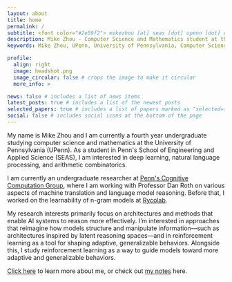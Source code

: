 ```yaml
---
layout: about
title: home
permalink: /
subtitle: <font color="#2e59f2"> mikezhou [at] seas [dot] upenn [dot] edu </font>
description: Mike Zhou - Computer Science and Mathematics student at the University of Pennsylvania (UPenn). Undergraduate researcher at Penn's Cognitive Computation Group working on NLP and machine learning.
keywords: Mike Zhou, UPenn, University of Pennsylvania, Computer Science, Mathematics, NLP, Machine Learning, Cognitive Computation Group, Penn SEAS, undergraduate researcher

profile:
  align: right
  image: headshot.png
  image_circular: false # crops the image to make it circular
  more_info: >

news: false # includes a list of news items
latest_posts: true # includes a list of the newest posts
selected_papers: true # includes a list of papers marked as "selected={true}"
social: false # includes social icons at the bottom of the page
---
```

<!-- Google tag (gtag.js) -->
<script async src="https://www.googletagmanager.com/gtag/js?id=G-0823RLC0T3"></script>
<script>
  window.dataLayer = window.dataLayer || [];
  function gtag(){dataLayer.push(arguments);}
  gtag('js', new Date());

  gtag('config', 'G-0823RLC0T3');
</script>

<script type="application/ld+json">
{
  "@context": "https://schema.org",
  "@type": "Person",
  "name": "Mike Zhou",
  "givenName": "Mike",
  "familyName": "Zhou",
  "email": "mikezhou@seas.upenn.edu",
  "url": "https://mikezhou.me",
  "sameAs": [
    "https://scholar.google.com/citations?user=qc6CJjYAAAAJ"
  ],
  "jobTitle": "Undergraduate Researcher",
  "worksFor": {
    "@type": "Organization",
    "name": "University of Pennsylvania",
    "url": "https://www.upenn.edu"
  },
  "alumniOf": {
    "@type": "Organization",
    "name": "University of Pennsylvania",
    "url": "https://www.upenn.edu"
  },
  "affiliation": [
    {
      "@type": "Organization",
      "name": "Penn's Cognitive Computation Group",
      "url": "https://cogcomp.seas.upenn.edu/"
    },
    {
      "@type": "Organization", 
      "name": "School of Engineering and Applied Science",
      "url": "https://www.seas.upenn.edu"
    }
  ],
  "knowsAbout": [
    "Computer Science",
    "Mathematics", 
    "Machine Learning",
    "Natural Language Processing",
    "Deep Learning",
    "Arithmetic Combinatorics",
    "Reinforcement Learning"
  ],
  "description": "Computer Science and Mathematics student at the University of Pennsylvania. Undergraduate researcher at Penn's Cognitive Computation Group working on NLP and machine learning."
}
</script>

<head>
  <meta charset="UTF-8">
  <meta name="description" content="Mike Zhou - Computer Science and Mathematics student at the University of Pennsylvania (UPenn). Undergraduate researcher at Penn's Cognitive Computation Group working on NLP and machine learning.">
  <meta name="keywords" content="Mike Zhou, UPenn, University of Pennsylvania, Computer Science, Mathematics, NLP, Machine Learning, Cognitive Computation Group, Penn SEAS">
  <meta name="author" content="Mike Zhou">
  <meta property="og:title" content="Mike Zhou - UPenn Computer Science & Mathematics">
  <meta property="og:description" content="Mike Zhou - Computer Science and Mathematics student at the University of Pennsylvania (UPenn). Undergraduate researcher at Penn's Cognitive Computation Group.">
  <meta property="og:type" content="profile">
  <meta property="og:url" content="https://mikezhou.me">
</head>

My name is Mike Zhou and I am currently a fourth year undergraduate studying computer science and mathematics at the University of Pennsylvania (UPenn). As a student in Penn's School of Engineering and Applied Science (SEAS), I am interested in deep learning, natural language processing, and arithmetic combinatorics.

I am currently an undergraduate researcher at <a href='https://cogcomp.seas.upenn.edu/'>Penn's Cognitive Computation Group</a>, where I am working with Professor Dan Roth on various aspects of machine translation and language model reasoning. Before that, I worked on the learnability of n-gram models at <a href='https://rycolab.io/'>Rycolab</a>.

My research interests primarily focus on architectures and methods that enable AI systems to reason more effectively. I’m  interested in approaches that reimagine how models structure and manipulate information—such as architectures inspired by latent reasoning spaces—and in reinforcement learning as a tool for shaping adaptive, generalizable behaviors. Alongside this, I study reinforcement learning as a way to guide models toward more adaptive and generalizable behaviors.

<a href='/about'>Click here</a> to learn more about me, or check out <a href='/notes'>my notes</a> here.
